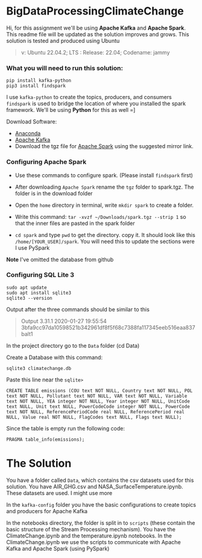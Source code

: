 # BigDataProcessingClimateChange

Hi, for this assignment we'll be using **Apache Kafka** and **Apache Spark**. This readme file will be updated as the solution improves and grows. This solution is tested and produced using Ubuntu

> v: Ubuntu 22.04.2; LTS : Release: 22.04; Codename: jammy 

### What you will need to run this solution: 


```
pip install kafka-python
pip3 install findspark

```

I use ```kafka-python``` to create the topics, producers, and consumers
```findspark``` is used to bridge the location of where you installed the spark framework. We'll be using **Python** for this as well =]

Download Software:

+ [Anaconda](https://www.anaconda.com/download)
+ [Apache Kafka](https://kafka.apache.org/downloads)
+ Download the tgz file for [Apache Spark](https://www.apache.org/dyn/closer.lua/spark/spark-3.4.0/spark-3.4.0-bin-hadoop3.tgz) using the suggested mirror link.


### Configuring Apache Spark

+ Use these commands to configure spark. (Please install ```findspark``` first)

+ After downloading ```Apache Spark``` rename the ```tgz``` folder to spark.tgz. The folder is in the download folder

+ Open the ```home``` directory in terminal, write ```mkdir spark``` to create a folder. 

+ Write this command: ```tar -xvzf ~/Downloads/spark.tgz --strip 1``` so that the inner files are pasted in the spark folder

+ ```cd spark``` and type ```pwd``` to get the directory. copy it. It should look like this ```/home/[YOUR_USER]/spark```. You will need this to update the sections were I use PySpark

**Note** I've omitted the database from github

### Configuring SQL Lite 3

```
sudo apt update
sudo apt install sqlite3
sqlite3 --version
```
Output after the three commands should be similar to this

> Output 3.31.1 2020-01-27 19:55:54 3bfa9cc97da10598521b342961df8f5f68c7388fa117345eeb516eaa837balt1

In the project directory go to the ```Data``` folder (cd Data)

Create a Database with this command: 

```
sqlite3 climatechange.db
```

Paste this line near the ```sqlite>```

```
CREATE TABLE emissions (COU text NOT NULL, Country text NOT NULL, POL text NOT NULL, Pollutant text NOT NULL, VAR text NOT NULL, Variable text NOT NULL, YEA integer NOT NULL, Year integer NOT NULL, UnitCode text NULL, Unit text NULL, PowerCodeCode integer NOT NULL, PowerCode text NOT NULL, ReferencePeriodCode real NULL, ReferencePeriod real NULL, Value real NOT NULL, FlagCodes text NULL, Flags text NULL);
```

Since the table is empty run the following code:

```PRAGMA table_info(emissions);```


# The Solution

You have a folder called ```Data```, which contains the csv datasets used for this solution. You have AIR_GHG.csv and NASA_SurfaceTemperature.ipynb. These datasets are used. I might use more

In the ```kafka-config``` folder you have the basic configurations to create topics and producers for Apache Kafka

In the notebooks directory, the folder is split in to ```scripts``` (these contain the basic structure of the Stream Processing mechanism). You have the ClimateChange.ipynb and the temperature.ipynb notebooks. In the ClimateChange.ipynb we use the scripts to communicate with Apache Kafka and Apache Spark (using PySpark)
